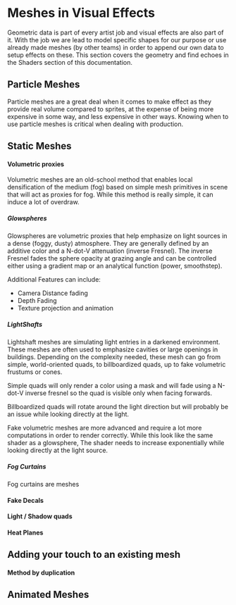 # Meshes in Visual Effects

Geometric data is part of every artist job and visual effects are also part of it. With the job we are lead to model specific shapes for our purpose or use already made meshes (by other teams) in order to append our own data to setup effects on these. This section covers the geometry and find echoes in the Shaders section of this documentation.

## Particle Meshes

Particle meshes are a great deal when it comes to make effect as they provide real volume compared to sprites, at the expense of being more expensive in some way, and less expensive in other ways. Knowing when to use particle meshes is critical when dealing with production. 

## Static Meshes

#### Volumetric proxies

Volumetric meshes are an old-school method that enables local densification of the medium (fog) based on simple mesh primitives in scene that will act as proxies for fog. While this method is really simple, it can induce a lot of overdraw.  

##### Glowspheres

Glowspheres are volumetric proxies that help emphasize on light sources in a dense (foggy, dusty) atmosphere. They are generally defined by an additive color and  a N-dot-V attenuation (inverse Fresnel). The inverse Fresnel fades the sphere opacity at grazing angle and can be controlled either using a gradient map or an analytical function (power, smoothstep).

Additional Features can include:

* Camera Distance fading
* Depth Fading
* Texture projection and animation

##### LightShafts

Lightshaft meshes are simulating light entries in a darkened environment. These meshes are often used to emphasize cavities or large openings in buildings. Depending on the complexity needed, these mesh can go from simple, world-oriented quads, to billboardized quads, up to fake volumetric frustums or cones.

Simple quads will only render a color using a mask and will fade using a N-dot-V inverse fresnel so the quad is visible only when facing forwards.

Billboardized quads will rotate around the light direction but will probably be an issue while looking directly at the light.

Fake volumetric meshes are more advanced and require a lot more computations in order to render correctly. While this look like the same shader as a glowsphere, The shader needs to increase exponentially while looking directly at the light source.

##### Fog Curtains

Fog curtains are meshes

#### Fake Decals

#### Light / Shadow quads

#### Heat Planes

## Adding your touch to an existing mesh

#### Method by duplication

## Animated Meshes

